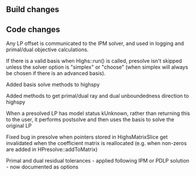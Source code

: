 ## Build changes

## Code changes

Any LP offset is communicated to the IPM solver, and used in logging and primal/dual objective calculations. 

If there is a valid basis when Highs::run() is called, presolve isn't skipped unless the solver option is "simplex" or "choose" (when simplex will always be chosen if there is an advanced basis).

Added basis solve methods to highspy

Added methods to get primal/dual ray and dual unboundedness direction to highspy

When a presolved LP has model status kUnknown, rather than returning this to the user, it performs postsolve and then uses the basis to solve the original LP

Fixed bug in presolve when pointers stored in HighsMatrixSlice get invalidated when the coefficient matrix is reallocated (e.g. when non-zeros are added in HPresolve::addToMatrix)

Primal and dual residual tolerances - applied following IPM or PDLP solution - now documented as options

